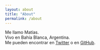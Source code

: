 ```yaml
---
layout: about
title: "About"
permalink: /about
---
```


Me llamo Matías. <br>
Vivo en Bahía Blanca, Argentina. <br>
Me pueden encontrar en <a href="https://twitter.com/catorceveces"><u>Twitter</u></a> o en <a href="https://github.com/catorceveces"><u>GitHub</u></a>.

